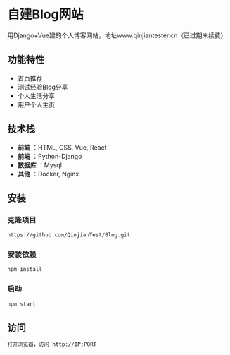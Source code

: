 # 自建Blog网站

用Django+Vue建的个人博客网站，地址www.qinjiantester.cn（已过期未续费）

## 功能特性

- 首页推荐
- 测试经验Blog分享
- 个人生活分享
- 用户个人主页

## 技术栈

- **前端** ：HTML, CSS, Vue, React
- **前端** ：Python-Django
- **数据库** ：Mysql
- **其他** ：Docker, Nginx

## 安装
### 克隆项目

```bash
https://github.com/QinjianTest/Blog.git
```
### 安装依赖

```bash
npm install

```
### 启动

```bash
npm start
```

## 访问
```bash
打开浏览器，访问 http://IP:PORT
```
